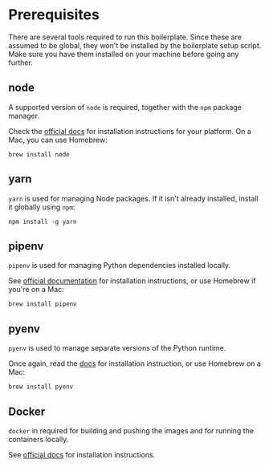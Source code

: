# Prerequisites

There are several tools required to run this boilerplate. Since these are assumed to be global, they won't be installed by the boilerplate setup script. Make sure you have them installed on your machine before going any further. 

## node

A supported version of `node` is required, together with the `npm` package manager.

Check the [official docs](https://nodejs.org/en/download/package-manager/#macos) for installation instructions for your platform. On a Mac, you can use Homebrew:

    brew install node

## yarn

`yarn` is used for managing Node packages. If it isn't already installed, install it globally using `npm`:

    npm install -g yarn

## pipenv

`pipenv` is used for managing Python dependencies installed locally.

See [official documentation](https://github.com/pypa/pipenv#installation) for installation instructions, or use Homebrew if you're on a Mac:

    brew install pipenv

## pyenv

`pyenv` is used to manage separate versions of the Python runtime.

Once again, read the [docs](https://github.com/pyenv/pyenv#installation) for installation instruction, or use Homebrew on a Mac:

    brew install pyenv

## Docker

`docker` in required for building and pushing the images and for running the containers locally.

See [official docs](https://docs.docker.com/engine/install/) for installation instructions.